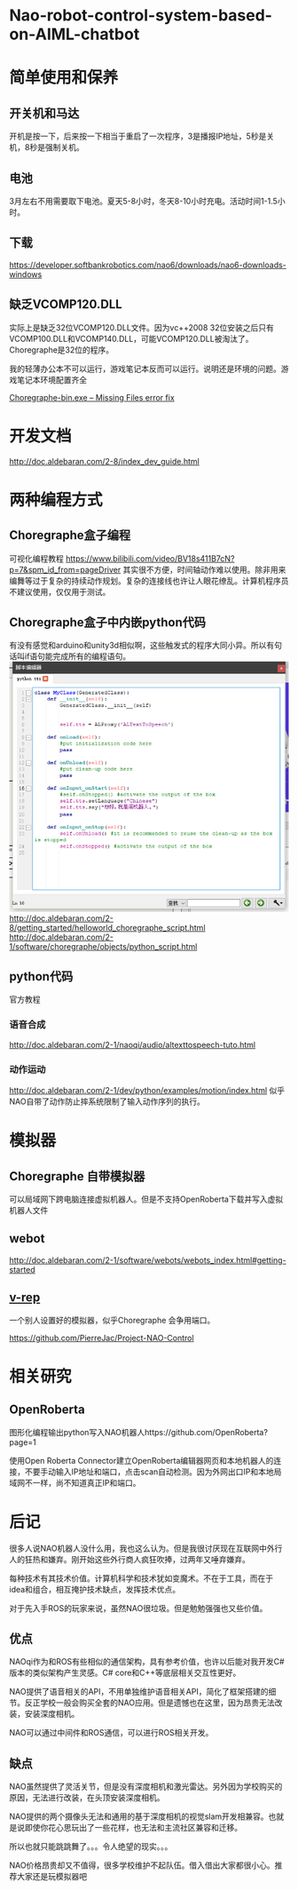 # Nao-robot-control-system-based-on-AIML-chatbot



# 简单使用和保养
## 开关机和马达
开机是按一下，后来按一下相当于重启了一次程序，3是播报IP地址，5秒是关机，8秒是强制关机。
## 电池
3月左右不用需要取下电池。夏天5-8小时，冬天8-10小时充电。活动时间1-1.5小时。
## 下载
https://developer.softbankrobotics.com/nao6/downloads/nao6-downloads-windows

## 缺乏VCOMP120.DLL
实际上是缺乏32位VCOMP120.DLL文件。因为vc++2008 32位安装之后只有VCOMP100.DLL和VCOMP140.DLL，可能VCOMP120.DLL被淘汰了。Choregraphe是32位的程序。

我的轻薄办公本不可以运行，游戏笔记本反而可以运行。说明还是环境的问题。游戏笔记本环境配置齐全

[Choregraphe-bin.exe – Missing Files error fix](https://www.robotlab.com/support/topic/nao)
# 开发文档
http://doc.aldebaran.com/2-8/index_dev_guide.html

# 两种编程方式

## Choregraphe盒子编程
可视化编程教程
https://www.bilibili.com/video/BV18s411B7cN?p=7&spm_id_from=pageDriver
其实很不方便，时间轴动作难以使用。除非用来编舞等过于复杂的持续动作规划。复杂的连接线也许让人眼花缭乱。计算机程序员不建议使用，仅仅用于测试。
## Choregraphe盒子中内嵌python代码
有没有感觉和arduino和unity3d相似啊，这些触发式的程序大同小异。所以有句话叫if语句能完成所有的编程语句。
![QQ截图20210406124135](QQ截图20210406124135.png)
http://doc.aldebaran.com/2-8/getting_started/helloworld_choregraphe_script.html
http://doc.aldebaran.com/2-1/software/choregraphe/objects/python_script.html


## python代码
官方教程
### 语音合成
http://doc.aldebaran.com/2-1/naoqi/audio/altexttospeech-tuto.html
### 动作运动
http://doc.aldebaran.com/2-1/dev/python/examples/motion/index.html
似乎NAO自带了动作防止摔系统限制了输入动作序列的执行。

# 模拟器

## Choregraphe 自带模拟器

可以局域网下跨电脑连接虚拟机器人。但是不支持OpenRoberta下载并写入虚拟机器人文件

## webot

http://doc.aldebaran.com/2-1/software/webots/webots_index.html#getting-started

## [v-rep](http://www.coppeliarobotics.com/downloads.html)

一个别人设置好的模拟器，似乎Choregraphe 会争用端口。

https://github.com/PierreJac/Project-NAO-Control

# 相关研究

## OpenRoberta

图形化编程输出python写入NAO机器人https://github.com/OpenRoberta?page=1

使用Open Roberta Connector建立OpenRoberta编辑器网页和本地机器人的连接，不要手动输入IP地址和端口，点击scan自动检测。因为外网出口IP和本地局域网不一样，尚不知道真正IP和端口。
# 后记
很多人说NAO机器人没什么用，我也这么认为。但是我很讨厌现在互联网中外行人的狂热和嫌弃。刚开始这些外行商人疯狂吹捧，过两年又唾弃嫌弃。

每种技术有其技术价值。计算机科学和技术犹如变魔术。不在于工具，而在于idea和组合，相互掩护技术缺点，发挥技术优点。

对于先入手ROS的玩家来说，虽然NAO很垃圾。但是勉勉强强也又些价值。
## 优点
NAOqi作为和ROS有些相似的通信架构，具有参考价值，也许以后能对我开发C#版本的类似架构产生灵感。C# core和C++等底层相关交互性更好。

NAO提供了语音相关的API，不用单独维护语音相关API，简化了框架搭建的细节。反正学校一般会购买全套的NAO应用。但是遗憾也在这里，因为昂贵无法改装，安装深度相机。

NAO可以通过中间件和ROS通信，可以进行ROS相关开发。
## 缺点
NAO虽然提供了灵活关节，但是没有深度相机和激光雷达。另外因为学校购买的原因，无法进行改装，在头顶安装深度相机。

NAO提供的两个摄像头无法和通用的基于深度相机的视觉slam开发相兼容。也就是说即使你花心思玩出了一些花样，也无法和主流社区兼容和迁移。

所以也就只能跳跳舞了。。。令人绝望的现实。。。

NAO价格昂贵却又不值得，很多学校维护不起队伍。借入借出大家都很小心。推荐大家还是玩模拟器吧